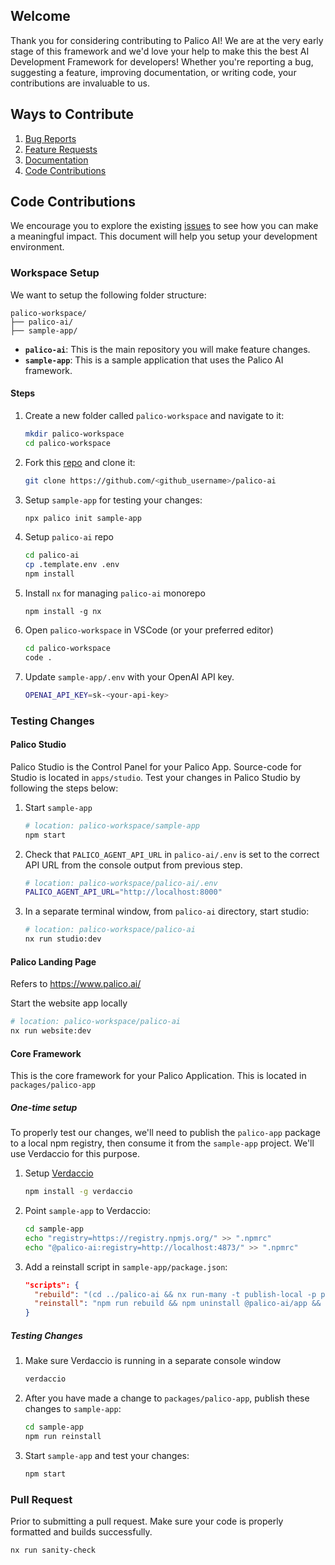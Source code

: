 ## Welcome
Thank you for considering contributing to Palico AI! We are at the very early stage of this framework and we'd love your help to make this the best AI Development Framework for developers! Whether you're reporting a bug, suggesting a feature, improving documentation, or writing code, your contributions are invaluable to us.

## Ways to Contribute
1. [Bug Reports](https://github.com/palico-ai/palico-ai/issues/new?assignees=&labels=&projects=&template=bug_report.md&title=)
2. [Feature Requests](https://github.com/palico-ai/palico-ai/issues/new?assignees=&labels=&projects=&template=feature_request.md&title=)
3. [Documentation](https://github.com/palico-ai/docs)
4. [Code Contributions](#code-contributions)


## Code Contributions
We encourage you to explore the existing [issues](https://github.com/palico-ai/palico-ai/issues) to see how you can make a meaningful impact. This document will help you setup your development environment.

### Workspace Setup
We want to setup the following folder structure:
```
palico-workspace/
├── palico-ai/
├── sample-app/
```
- **`palico-ai`**: This is the main repository you will make feature changes.
- **`sample-app`**: This is a sample application that uses the Palico AI framework.

#### Steps

1. Create a new folder called `palico-workspace` and navigate to it:
    ```bash
    mkdir palico-workspace
    cd palico-workspace
    ```
    
2. Fork this [repo](https://github.com/palico-ai/palico-ai) and clone it:
    ```bash
    git clone https://github.com/<github_username>/palico-ai
    ```
    
3. Setup `sample-app` for testing your changes:
    ```bash
    npx palico init sample-app
    ```
    
4. Setup `palico-ai` repo 
    ```bash
    cd palico-ai
    cp .template.env .env
    npm install
    ```
    
5. Install `nx` for managing `palico-ai` monorepo
   ```
   npm install -g nx
   ```
   
6. Open `palico-workspace` in VSCode (or your preferred editor)
   ```bash
   cd palico-workspace
   code .
   ```
   
7. Update `sample-app/.env` with your OpenAI API key.
    ```bash
    OPENAI_API_KEY=sk-<your-api-key>
    ```

### Testing Changes

#### Palico Studio

Palico Studio is the Control Panel for your Palico App. Source-code for Studio is located in `apps/studio`. Test your changes in Palico Studio by following the steps below:

1. Start `sample-app`
   ```bash
   # location: palico-workspace/sample-app
   npm start
   ```
   
2. Check that `PALICO_AGENT_API_URL` in `palico-ai/.env` is set to the correct API URL from the console output from previous step.
   ```bash
   # location: palico-workspace/palico-ai/.env
   PALICO_AGENT_API_URL="http://localhost:8000"
   ```
   
3. In a separate terminal window, from `palico-ai` directory, start studio:
   ```bash
   # location: palico-workspace/palico-ai
   nx run studio:dev
   ```

#### Palico Landing Page
Refers to https://www.palico.ai/

Start the website app locally
```bash
# location: palico-workspace/palico-ai
nx run website:dev
```


#### Core Framework
This is the core framework for your Palico Application. This is located in `packages/palico-app`

##### One-time setup

To properly test our changes, we'll need to publish the `palico-app` package to a local npm registry, then consume it from the `sample-app` project. We'll use Verdaccio for this purpose.
1. Setup [Verdaccio](https://verdaccio.org/docs/installation/)
   ```bash
   npm install -g verdaccio
   ```
   
2. Point `sample-app` to Verdaccio:
    ```bash
    cd sample-app
    echo "registry=https://registry.npmjs.org/" >> ".npmrc"
    echo "@palico-ai:registry=http://localhost:4873/" >> ".npmrc"
    ```
    
3. Add a reinstall script in `sample-app/package.json`:
    ```json
    "scripts": {
      "rebuild": "(cd ../palico-ai && nx run-many -t publish-local -p palico-app -p common)",
      "reinstall": "npm run rebuild && npm uninstall @palico-ai/app && npm install @palico-ai/app"
    }
    ```
    
##### Testing Changes
1. Make sure Verdaccio is running in a separate console window
    ```bash
    verdaccio
    ```
    
2. After you have made a change to `packages/palico-app`, publish these changes to `sample-app`:
    ```bash
    cd sample-app
    npm run reinstall
    ```
    
3. Start `sample-app` and test your changes:
    ```bash
    npm start
    ```


### Pull Request
Prior to submitting a pull request. Make sure your code is properly formatted and builds successfully. 
```bash
nx run sanity-check
```
